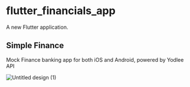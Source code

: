 # flutter_financials_app

A new Flutter application.

## Simple Finance

Mock Finance banking app for both iOS and Android, powered by Yodlee API

![Untitled design (1)](https://user-images.githubusercontent.com/43770391/97064451-f9205480-1573-11eb-9002-c5a4c1c04536.gif)
